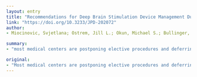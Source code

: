 ```yaml
---
layout: entry
title: "Recommendations for Deep Brain Stimulation Device Management During a Pandemic"
link: "https://doi.org/10.3233/JPD-202072"
author:
- Miocinovic, Svjetlana; Ostrem, Jill L.; Okun, Michael S.; Bullinger, Katie L.; Riva-Posse, Patricio; Gross, Robert E.; Buetefisch, Cathrin M.

summary:
- "most medical centers are postponing elective procedures and deferring non-urgent clinic visits to conserve hospital resources and prevent spread of COVID-19. The pandemic crisis presents some unique challenges for patients currently being treated with deep brain stimulation."

original:
- "Most medical centers are postponing elective procedures and deferring non-urgent clinic visits to conserve hospital resources and prevent spread of COVID-19. The pandemic crisis presents some unique challenges for patients currently being treated with deep brain stimulation (DBS). Movement disorder (Parkinson's disease, essential tremor, dystonia), neuropsychiatric disorder (obsessive compulsive disorder, Tourette syndrome, depression), and epilepsy patients can develop varying degrees of symptom worsening from interruption of therapy due to neurostimulator battery reaching end of life, device malfunction or infection. Urgent intervention to maintain or restore stimulation may be required for patients with Parkinson's disease who can develop a rare but potentially life-threatening complication known as DBS-withdrawal syndrome. Similarly, patients with generalized dystonia can develop status dystonicus, patients with obsessive compulsive disorder can become suicidal, and epilepsy patients can experience potentially life-threatening worsening of seizures as a result of therapy cessation. DBS system infection can require urgent, and rarely emergent surgery. Elective interventions including new implantations and initial programming should be postponed. For patients with existing DBS systems, the battery status and electrical integrity interrogation can now be performed using patient programmers, and employed through telemedicine visits or by phone consultations. The decision for replacement of the implantable pulse generator to prevent interruption of DBS therapy should be made on a case-by-case basis taking into consideration battery status and a patient's tolerance to potential therapy disruption. Scheduling of the procedures, however, depends heavily on the hospital system regulations and on triage procedures with respect to safety and resource utilization during the health crisis."
---
```


